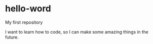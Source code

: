 # hello-word
My first repository

I want to learn how to code, so I can make some amazing things in the future.
